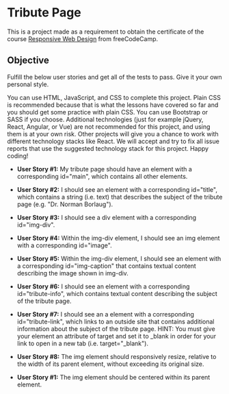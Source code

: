 # Tribute Page

This is a project made as a requirement to obtain the certificate of the course [Responsive Web Design](https://www.freecodecamp.org/learn/responsive-web-design/) from freeCodeCamp.

## Objective

Fulfill the below user stories and get all of the tests to pass. Give it your own personal style.

You can use HTML, JavaScript, and CSS to complete this project. Plain CSS is recommended because that is what the lessons have covered so far and you should get some practice with plain CSS. You can use Bootstrap or SASS if you choose. Additional technologies (just for example jQuery, React, Angular, or Vue) are not recommended for this project, and using them is at your own risk. Other projects will give you a chance to work with different technology stacks like React. We will accept and try to fix all issue reports that use the suggested technology stack for this project. Happy coding!

* **User Story #1:** My tribute page should have an element with a corresponding id="main", which contains all other elements.

* **User Story #2:** I should see an element with a corresponding id="title", which contains a string (i.e. text) that describes the subject of the tribute page (e.g. "Dr. Norman Borlaug").

* **User Story #3:** I should see a div element with a corresponding id="img-div".

* **User Story #4:** Within the img-div element, I should see an img element with a corresponding id="image".

* **User Story #5:** Within the img-div element, I should see an element with a corresponding id="img-caption" that contains textual content describing the image shown in img-div.

* **User Story #6:** I should see an element with a corresponding id="tribute-info", which contains textual content describing the subject of the tribute page.

* **User Story #7:** I should see an a element with a corresponding id="tribute-link", which links to an outside site that contains additional information about the subject of the tribute page. HINT: You must give your element an attribute of target and set it to _blank in order for your link to open in a new tab (i.e. target="_blank").

* **User Story #8:** The img element should responsively resize, relative to the width of its parent element, without exceeding its original size.

* **User Story #1:** The img element should be centered within its parent element.
